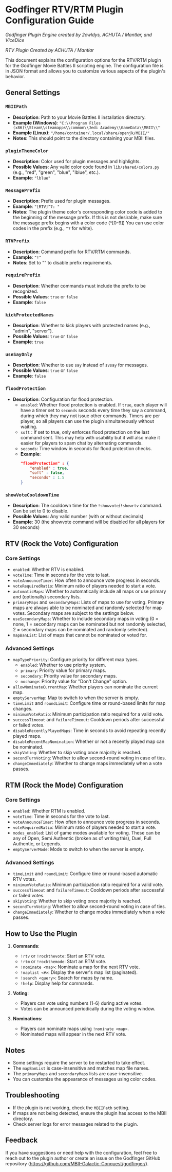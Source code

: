 # Godfinger RTV/RTM Plugin Configuration Guide

*Godfinger Plugin Engine created by 2cwldys, ACHUTA / Mantlar, and ViceDice*

*RTV Plugin Created by ACHUTA / Mantlar*

This document explains the configuration options for the RTV/RTM plugin for the Godfinger Movie Battles II scripting engine. The configuration file is in JSON format and allows you to customize various aspects of the plugin's behavior.

## General Settings

### `MBIIPath`
- **Description**: Path to your Movie Battles II installation directory.
- **Example (Windows)**: `"C:\\Program Files (x86)\\Steam\\steamapps\\common\\Jedi Academy\\GameData\\MBII\\"`
- **Example (Linux)**: `"/home/container/.local/share/openjk/MBII/"`
- **Notes**: This should point to the directory containing your MBII files.

### `pluginThemeColor`
- **Description**: Color used for plugin messages and highlights.
- **Possible Values**: Any valid color code found in `lib/shared/colors.py` (e.g., "red", "green", "blue", "lblue", etc.).
- **Example**: `"lblue"`

### `MessagePrefix`
- **Description**: Prefix used for plugin messages.
- **Example**: `"[RTV]^7: "`
- **Notes**: The plugin theme color's corresponding color code is added to the beginning of the message prefix. If this is not desirable, make sure the message prefix begins with a color code (^[0-9]) You can use color codes in the prefix (e.g., `^7` for white).

### `RTVPrefix`
- **Description**: Command prefix for RTV/RTM commands.
- **Example**: `"!"`
- **Notes**: Set to "" to disable prefix requirements.

### `requirePrefix`
- **Description**: Whether commands must include the prefix to be recognized.
- **Possible Values**: `true` or `false`
- **Example**: `false`

### `kickProtectedNames`
- **Description**: Whether to kick players with protected names (e.g., "admin", "server").
- **Possible Values**: `true` or `false`
- **Example**: `true`

### `useSayOnly`
- **Description**: Whether to use `say` instead of `svsay` for messages.
- **Possible Values**: `true` or `false`
- **Example**: `false`

### `floodProtection`
- **Description**: Configuration for flood protection.
  - `enabled`: Whether flood protection is enabled. If `true`, each player will have a timer set to `seconds` seconds every time they say a command, during which they may not issue other commands. Timers are per player, so all players can use the plugin simultaneously without waiting.
  - `soft` : If set to true, only enforces flood protection on the last command sent. This may help with usability but it will also make it easier for players to spam chat by alternating commands.
  - `seconds`: Time window in seconds for flood protection checks.
  - **Example**:
    ```json
    "floodProtection" : {
        "enabled" : true,
        "soft" : false,
        "seconds" : 1.5
    }
    ```

### `showVoteCooldownTime`
- **Description**: The cooldown time for the `!showvote`/`!showrtv` command. Can be set to 0 to disable.
- **Possible Values**: Any valid number (with or without decimals)
- **Example**: 30 (the showvote command will be disabled for all players for 30 seconds)

## RTV (Rock the Vote) Configuration

### Core Settings
- `enabled`: Whether RTV is enabled.
- `voteTime`: Time in seconds for the vote to last.
- `voteAnnounceTimer`: How often to announce vote progress in seconds.
- `voteRequiredRatio`: Minimum ratio of players needed to start a vote.
- `automaticMaps`: Whether to automatically include all maps or use primary and (optionally) secondary lists.
- `primaryMaps` and `secondaryMaps`: Lists of maps to use for voting. Primary maps are always able to be nominated and randomly selected for map votes. Secondary maps are subject to the settings below.
- `useSecondaryMaps`: Whether to include secondary maps in voting (0 = none, 1 = secondary maps can be nominated but not randomly selected, 2 = secondary maps can be nominated and randomly selected).
- `mapBanList`: List of maps that cannot be nominated or voted for.

### Advanced Settings
- `mapTypePriority`: Configure priority for different map types.
  - `enabled`: Whether to use priority system.
  - `primary`: Priority value for primary maps.
  - `secondary`: Priority value for secondary maps.
  - `nochange`: Priority value for "Don't Change" option.
- `allowNominateCurrentMap`: Whether players can nominate the current map.
- `emptyServerMap`: Map to switch to when the server is empty.
- `timeLimit` and `roundLimit`: Configure time or round-based limits for map changes.
- `minimumVoteRatio`: Minimum participation ratio required for a valid vote.
- `successTimeout` and `failureTimeout`: Cooldown periods after successful or failed votes.
- `disableRecentlyPlayedMaps`: Time in seconds to avoid repeating recently played maps.
- `disableRecentMapNomination`: Whether or not a recently played map can be nominated.
- `skipVoting`: Whether to skip voting once majority is reached.
- `secondTurnVoting`: Whether to allow second-round voting in case of ties.
- `changeImmediately`: Whether to change maps immediately when a vote passes.

## RTM (Rock the Mode) Configuration

### Core Settings
- `enabled`: Whether RTM is enabled.
- `voteTime`: Time in seconds for the vote to last.
- `voteAnnounceTimer`: How often to announce vote progress in seconds.
- `voteRequiredRatio`: Minimum ratio of players needed to start a vote.
- `modes_enabled`: List of game modes available for voting. These can be any of Open, Semi Authentic (broken as of writing this), Duel, Full Authentic, or Legends.
- `emptyServerMode`: Mode to switch to when the server is empty.

### Advanced Settings
- `timeLimit` and `roundLimit`: Configure time or round-based automatic RTV votes.
- `minimumVoteRatio`: Minimum participation ratio required for a valid vote.
- `successTimeout` and `failureTimeout`: Cooldown periods after successful or failed votes.
- `skipVoting`: Whether to skip voting once majority is reached.
- `secondTurnVoting`: Whether to allow second-round voting in case of ties.
- `changeImmediately`: Whether to change modes immediately when a vote passes.

## How to Use the Plugin

1. **Commands**:
   - `!rtv` or `!rockthevote`: Start an RTV vote.
   - `!rtm` or `!rockthemode`: Start an RTM vote.
   - `!nominate <map>`: Nominate a map for the next RTV vote.
   - `!maplist <#>`: Display the server's map list (paginated).
   - `!search <query>`: Search for maps by name.
   - `!help`: Display help for commands.

2. **Voting**:
   - Players can vote using numbers (1-6) during active votes.
   - Votes can be announced periodically during the voting window.

3. **Nominations**:
   - Players can nominate maps using `!nominate <map>`.
   - Nominated maps will appear in the next RTV vote.

## Notes

- Some settings require the server to be restarted to take effect.
- The `mapBanList` is case-insensitive and matches map file names.
- The `primaryMaps` and `secondaryMaps` lists are case-insensitive.
- You can customize the appearance of messages using color codes.

## Troubleshooting

- If the plugin is not working, check the `MBIIPath` setting.
- If maps are not being detected, ensure the plugin has access to the MBII directory.
- Check server logs for error messages related to the plugin.

## Feedback

If you have suggestions or need help with the configuration, feel free to reach out to the plugin author or create an issue on the Godfinger GitHub repository (https://github.com/MBII-Galactic-Conquest/godfinger/).